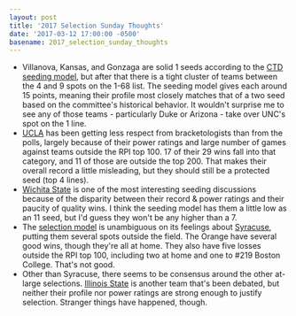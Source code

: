 ```yaml
---
layout: post
title: '2017 Selection Sunday Thoughts'
date: '2017-03-12 17:00:00 -0500'
basename: 2017_selection_sunday_thoughts
---
```

* Villanova, Kansas, and Gonzaga are solid 1 seeds according to the [CTD seeding
model](https://crashingthedance.com/seeding), but after that there is a tight
cluster of teams between the 4 and 9 spots on the 1-68 list. The seeding model
gives each around 15 points, meaning their profile most closely matches that of
a two seed based on the committee's historical behavior. It wouldn't surprise
me to see any of those teams - particularly Duke or Arizona - take over UNC's
spot on the 1 line.
* [UCLA](https://crashingthedance.com/teams/UCLA) has been getting less respect
from bracketologists than from the polls,
largely because of their power ratings and large number of games against teams
outside the RPI top 100. 17 of their 29 wins fall into that category, and 11 of
those are outside the top 200. That makes their overall record a little
misleading, but they should still be a protected seed (top 4 lines).
* [Wichita State](https://crashingthedance.com/teams/WICHST) is one of the most
interesting seeding discussions because of
the disparity between their record & power ratings and their paucity of quality
wins. I think the seeding model has them a little low as an 11 seed, but I'd
guess they won't be any higher than a 7.
* The [selection model](https://crashingthedance.com/selection) is unambiguous
on its feelings about [Syracuse](https://crashingthedance.com/teams/CUSE),
putting them several spots outside the field.
The Orange have several good wins, though they're all at home. They also have
five losses outside the RPI top 100, including two at home and one to #219
Boston College. That's not good.
* Other than Syracuse, there seems to be consensus around the other at-large
selections. [Illinois State](https://crashingthedance.com/teams/ILLST) is another
team that's been debated, but neither their profile nor power ratings are strong
enough to justify selection. Stranger things have happened, though.

